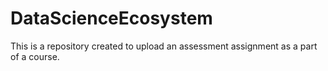 # DataScienceEcosystem
This is a repository created to upload an assessment assignment as a part of a course.

